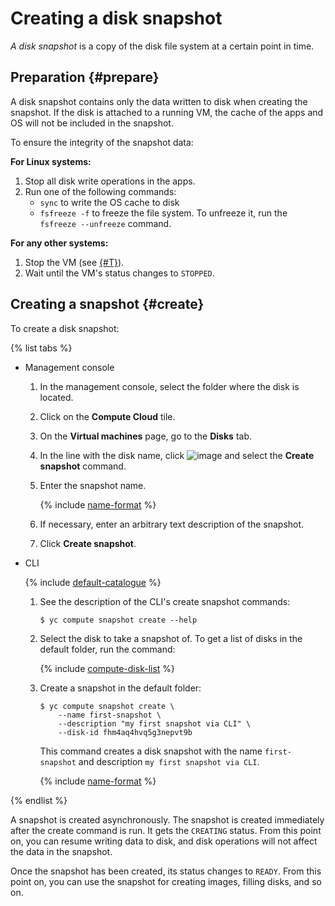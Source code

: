 # Creating a disk snapshot

_A disk snapshot_ is a copy of the disk file system at a certain point in time.

## Preparation {#prepare}

A disk snapshot contains only the data written to disk when creating the snapshot. If the disk is attached to a running VM, the cache of the apps and OS will not be included in the snapshot.

To ensure the integrity of the snapshot data:

**For Linux systems:**

1. Stop all disk write operations in the apps.
1. Run one of the following commands:
    - `sync` to write the OS cache to disk
    - `fsfreeze -f` to freeze the file system. To unfreeze it, run the `fsfreeze --unfreeze` command.

**For any other systems:**

1. Stop the VM (see [{#T}](../vm-control/vm-stop-and-start.md#stop)).
1. Wait until the VM's status changes to `STOPPED`.

## Creating a snapshot {#create}

To create a disk snapshot:

{% list tabs %}

- Management console

  1. In the management console, select the folder where the disk is located.
  1. Click on the **Compute Cloud** tile.
  1. On the **Virtual machines** page, go to the **Disks** tab.
  1. In the line with the disk name, click ![image](../../../_assets/dots.svg) and select the **Create snapshot** command.
  1. Enter the snapshot name.

      {% include [name-format](../../../_includes/name-format.md) %}

  1. If necessary, enter an arbitrary text description of the snapshot.
  1. Click **Create snapshot**.

- CLI

  {% include [default-catalogue](../../../_includes/default-catalogue.md) %}

  1. See the description of the CLI's create snapshot commands:

      ```
      $ yc compute snapshot create --help
      ```

  1. Select the disk to take a snapshot of. To get a list of disks in the default folder, run the command:

      {% include [compute-disk-list](../../../_includes/compute/disk-list.md) %}

  1. Create a snapshot in the default folder:

      ```
      $ yc compute snapshot create \
          --name first-snapshot \
          --description "my first snapshot via CLI" \
          --disk-id fhm4aq4hvq5g3nepvt9b
      ```

      This command creates a disk snapshot with the name `first-snapshot` and description `my first snapshot via CLI`.

      {% include [name-format](../../../_includes/name-format.md) %}

{% endlist %}

A snapshot is created asynchronously. The snapshot is created immediately after the create command is run. It gets the `CREATING` status. From this point on, you can resume writing data to disk, and disk operations will not affect the data in the snapshot.

Once the snapshot has been created, its status changes to `READY`. From this point on, you can use the snapshot for creating images, filling disks, and so on.

